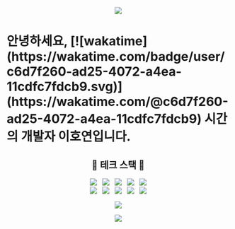 <p align="center">
  <img src="https://capsule-render.vercel.app/api?type=waving&color=auto&textColor=white&height=220&section=header&text=Howdy!&fontSize=80" />
<!--   <img src="https://github-readme-stats.vercel.app/api/wakatime?username=c6d7f260-ad25-4072-a4ea-11cdfc7fdcb9" align="center"/> -->
<!--   <img src="http://mazassumnida.wtf/api/v2/generate_badge?boj=ho991217"/> -->
</p>

<h1>
  안녕하세요, [![wakatime](https://wakatime.com/badge/user/c6d7f260-ad25-4072-a4ea-11cdfc7fdcb9.svg)](https://wakatime.com/@c6d7f260-ad25-4072-a4ea-11cdfc7fdcb9) 시간의 개발자 이호연입니다.
</h1>

<h2 align="center">
  🧰 테크 스택 🧰
</h2>

<p align="center">
  <img src="https://img.shields.io/badge/React-61DAFB?style=flat-square&logo=React&logoColor=black"/> &nbsp
  <img src="https://img.shields.io/badge/Python-3776AB?style=flat-square&logo=Python&logoColor=white"/> &nbsp
  <img src="https://img.shields.io/badge/JavaScript-F7DF1E?style=flat-square&logo=JavaScript&logoColor=black"/> &nbsp
  <img src="https://img.shields.io/badge/TypeScript-3178C6?style=flat-square&logo=TypeScript&logoColor=white"/> &nbsp
  <img src="https://img.shields.io/badge/Java-007396?style=flat-square&logo=Java&logoColor=white"/>
<br/>
  <img src="https://img.shields.io/badge/Next.js-000000?style=flat-square&logo=Next.js&logoColor=white"/> &nbsp
  <img src="https://img.shields.io/badge/HTML5-E34F26?style=flat-square&logo=HTML5&logoColor=white"/> &nbsp
  <img src="https://img.shields.io/badge/CSS3-1572B6?style=flat-square&logo=CSS3&logoColor=white"/> &nbsp
  <img src="https://img.shields.io/badge/Node.js-339933?style=flat-square&logo=Node.js&logoColor=white"/> &nbsp
  <img src="https://img.shields.io/badge/MySQL-4479A1?style=flat-square&logo=MySQL&logoColor=white"/>
</p>

<p align="center">
  <img src="https://github-readme-stats.vercel.app/api/top-langs/?username=ho991217&layout=compact" />
</p>
  
<p align="center">
  <img src="https://capsule-render.vercel.app/api?type=waving&color=auto&height=200&section=footer" />  
</p>
